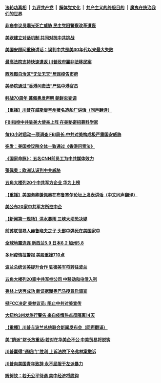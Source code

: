

####  [法轮功真相](../../../../basic/blob/master/README.md?t=06261802) &nbsp;|&nbsp; [九评共产党](../../../../9ping.md/blob/master/README.md?t=06261802) &nbsp;|&nbsp; [解体党文化](../../../../jtdwh.md/blob/master/README.md?t=06261802)  &nbsp;|&nbsp; [共产主义的终极目的](../../../../gczydzjmd.md/blob/master/README.md?t=06261802) &nbsp;|&nbsp; [魔鬼在统治我们的世界](../../../../mgztzwmdsj.md/blob/master/README.md?t=06261802) 

#### [非裔参议员曝光死亡威胁 民主党阻警察改革遭轰](../pages/prog203/a102879740.md?t=06261802) 

#### [美欧建立对话机制 共同对抗中共挑战](../pages/prog203/a102879737.md?t=06261802) 

#### [美国安顾问重磅讲话：误判中共是美30年代以来最大失败](../pages/prog203/a102879581.md?t=06261802) 

#### [最高法院支持快速遣返 川普政府赢非法移民案](../pages/prog203/a102879596.md?t=06261802) 

#### [西雅图自治区“无法无天”居民控告市府](../pages/prog203/a102879627.md?t=06261802) 

#### [美参院通过“香港问责法”严惩中港官员](../pages/prog203/a102879629.md?t=06261802) 

#### [韩战70周年 蓬佩奥发声明 朝鲜忽变调](../pages/prog203/a102879601.md?t=06261802) 

#### [【重播】川普在威斯康辛州著名造船厂讲话（同声翻译）](../pages/prog203/a102879570.md?t=06261802) 

#### [FBI指控中共驻美大使亲上阵 在美秘密招募科学家](../pages/prog203/a102879532.md?t=06261802) 

#### [每10小时启动一项调查 FBI局长:中共对美构成极严重国安威胁](../pages/prog203/a102879560.md?t=06261802) 

#### [突发：美国参议院全体一致通过《香港问责法》](../pages/prog203/a102879552.md?t=06261802) 

#### [《国家命脉》：五名CNN前员工为中共媒体效力](../pages/prog203/a102879478.md?t=06261802) 

#### [蓬佩奥：欧洲认识到中共威胁](../pages/prog203/a102879467.md?t=06261802) 

#### [五角大楼列20个中共军方企业 华为上榜](../pages/prog203/a102879457.md?t=06261802) 

#### [【重播】美国务卿蓬佩奥在布鲁塞尔论坛上发表讲话（中文同声翻译）](../pages/prog203/a102879421.md?t=06261802) 

#### [美公布20家中共军方所控中企](../pages/prog203/a102879380.md?t=06261802) 

#### [【新闻第一现场】洪水暴雨 三峡大坝恐决堤](../pages/prog203/a102879129.md?t=06261802) 

#### [前苏联领导人赫鲁晓夫之子 头部中弹死在美国家中](../pages/prog203/a102879126.md?t=06261802) 

#### [全球地震连连 新西兰5.9 日本6.2 加州5.8](../pages/prog203/a102879014.md?t=06261802) 

#### [多州疫情拉警报 美股重挫710点](../pages/prog203/a102878993.md?t=06261802) 

#### [波兰总统访美提升合作 驻德美军将转往波兰](../pages/prog203/a102878841.md?t=06261802) 

#### [五角大楼列20家中共军控公司 中移动和电信入列](../pages/prog203/a102878904.md?t=06261802) 

#### [弗林上诉再成功 新证据曝奥巴马授意启调查](../pages/prog203/a102878839.md?t=06261802) 

#### [挺FCC决定 美参议员: 阻止中共对美宣传](../pages/prog203/a102878781.md?t=06261802) 

#### [大纽约3州发旅行警告 来自疫情热点须隔离14天](../pages/prog203/a102878731.md?t=06261802) 

#### [【重播】川普与波兰总统联合新闻发布会（同声翻译）](../pages/prog203/a102878702.md?t=06261802) 

#### [美“鸽派”财长放重话:若对在华美企不公 中美贸易将脱钩](../pages/prog203/a102878670.md?t=06261802) 

#### [川普赢得“通俄门”胜利 上诉法院下令弗林案撤诉](../pages/prog203/a102878675.md?t=06261802) 

#### [川普向美国青年致辞 永不屈服于左派暴力](../pages/prog203/a102878604.md?t=06261802) 

#### [姆努钦：若无公平待遇 美中经济将脱钩](../pages/prog203/a102878602.md?t=06261802) 

